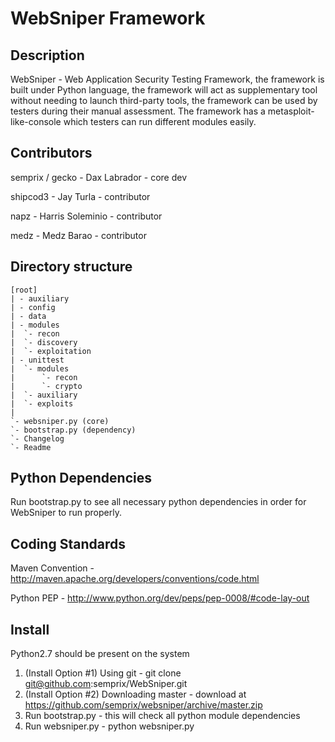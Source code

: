 WebSniper Framework
=====================

Description
----------------
WebSniper - Web Application Security Testing Framework, the framework is built under Python language, the framework will act as supplementary tool without needing to launch third-party tools, the framework can be used by testers during their manual assessment. The framework has a metasploit-like-console which testers can run different modules easily.

Contributors
----------------

semprix / gecko - Dax Labrador - core dev

shipcod3 - Jay Turla - contributor

napz - Harris Soleminio - contributor

medz - Medz Barao - contributor

Directory structure
-------------------

	[root]
	| - auxiliary
    | - config
    | - data
    | - modules
    |  `- recon
    |  `- discovery
    |  `- exploitation 
    | - unittest
    |  `- modules 
    |      `- recon
    |	   `- crypto
    |  `- auxiliary
    |  `- exploits
    |
    `- websniper.py (core)
    `- bootstrap.py (dependency)
	`- Changelog
	`- Readme

Python Dependencies
-------------------
Run bootstrap.py to see all necessary python dependencies in order for WebSniper to run properly.
	
Coding Standards
-------------------
Maven Convention - http://maven.apache.org/developers/conventions/code.html

Python PEP - http://www.python.org/dev/peps/pep-0008/#code-lay-out

Install
------------------

Python2.7 should be present on the system

1. (Install Option #1) Using git - git clone git@github.com:semprix/WebSniper.git
2. (Install Option #2) Downloading master - download at https://github.com/semprix/websniper/archive/master.zip
3. Run bootstrap.py - this will check all python module dependencies
4. Run websniper.py - python websniper.py